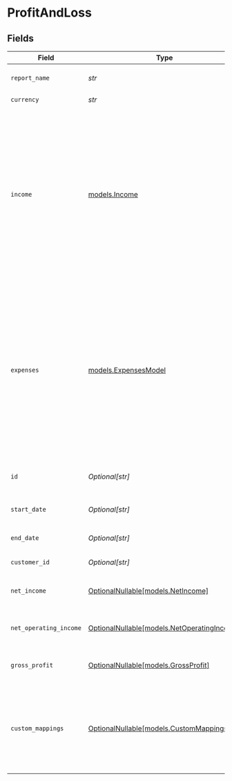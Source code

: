 # ProfitAndLoss


## Fields

| Field                                                                                                                                            | Type                                                                                                                                             | Required                                                                                                                                         | Description                                                                                                                                      | Example                                                                                                                                          |
| ------------------------------------------------------------------------------------------------------------------------------------------------ | ------------------------------------------------------------------------------------------------------------------------------------------------ | ------------------------------------------------------------------------------------------------------------------------------------------------ | ------------------------------------------------------------------------------------------------------------------------------------------------ | ------------------------------------------------------------------------------------------------------------------------------------------------ |
| `report_name`                                                                                                                                    | *str*                                                                                                                                            | :heavy_check_mark:                                                                                                                               | The name of the report                                                                                                                           | ProfitAndLoss                                                                                                                                    |
| `currency`                                                                                                                                       | *str*                                                                                                                                            | :heavy_check_mark:                                                                                                                               | N/A                                                                                                                                              | USD                                                                                                                                              |
| `income`                                                                                                                                         | [models.Income](../models/income.md)                                                                                                             | :heavy_check_mark:                                                                                                                               | N/A                                                                                                                                              | {<br/>"total": 200000,<br/>"records": [<br/>{<br/>"id": "123",<br/>"name": "Income 1",<br/>"amount": 10000<br/>},<br/>{<br/>"id": "456",<br/>"name": "Income 2",<br/>"amount": 20000<br/>}<br/>]<br/>} |
| `expenses`                                                                                                                                       | [models.ExpensesModel](../models/expensesmodel.md)                                                                                               | :heavy_check_mark:                                                                                                                               | N/A                                                                                                                                              | {<br/>"total": 200000,<br/>"records": [<br/>{<br/>"id": "123",<br/>"name": "Expense 1",<br/>"amount": 10000<br/>},<br/>{<br/>"id": "456",<br/>"name": "Expense 2",<br/>"amount": 20000<br/>}<br/>]<br/>} |
| `id`                                                                                                                                             | *Optional[str]*                                                                                                                                  | :heavy_minus_sign:                                                                                                                               | A unique identifier for an object.                                                                                                               | 12345                                                                                                                                            |
| `start_date`                                                                                                                                     | *Optional[str]*                                                                                                                                  | :heavy_minus_sign:                                                                                                                               | The start date of the report                                                                                                                     | 2017-01-01                                                                                                                                       |
| `end_date`                                                                                                                                       | *Optional[str]*                                                                                                                                  | :heavy_minus_sign:                                                                                                                               | The start date of the report                                                                                                                     | 2017-01-01                                                                                                                                       |
| `customer_id`                                                                                                                                    | *Optional[str]*                                                                                                                                  | :heavy_minus_sign:                                                                                                                               | Customer id                                                                                                                                      | 123                                                                                                                                              |
| `net_income`                                                                                                                                     | [OptionalNullable[models.NetIncome]](../models/netincome.md)                                                                                     | :heavy_minus_sign:                                                                                                                               | N/A                                                                                                                                              | {<br/>"total": 200000<br/>}                                                                                                                      |
| `net_operating_income`                                                                                                                           | [OptionalNullable[models.NetOperatingIncome]](../models/netoperatingincome.md)                                                                   | :heavy_minus_sign:                                                                                                                               | N/A                                                                                                                                              | {<br/>"total": 200000<br/>}                                                                                                                      |
| `gross_profit`                                                                                                                                   | [OptionalNullable[models.GrossProfit]](../models/grossprofit.md)                                                                                 | :heavy_minus_sign:                                                                                                                               | N/A                                                                                                                                              | {<br/>"total": 200000<br/>}                                                                                                                      |
| `custom_mappings`                                                                                                                                | [OptionalNullable[models.CustomMappings]](../models/custommappings.md)                                                                           | :heavy_minus_sign:                                                                                                                               | When custom mappings are configured on the resource, the result is included here.                                                                |                                                                                                                                                  |